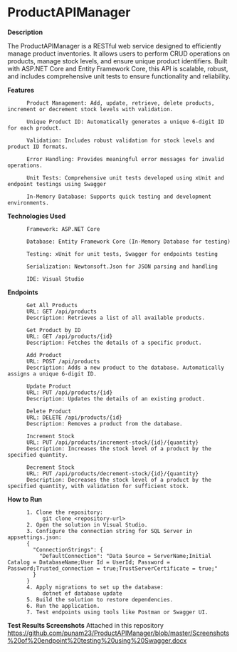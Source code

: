 # ProductAPIManager

**Description**

The ProductAPIManager is a RESTful web service designed to efficiently manage product inventories. It allows users to perform CRUD operations on products, manage stock levels, and ensure unique product identifiers. Built with ASP.NET Core and Entity Framework Core, this API is scalable, robust, and includes comprehensive unit tests to ensure functionality and reliability.

**Features**

          Product Management: Add, update, retrieve, delete products, increment or decrement stock levels with validation.
          
          Unique Product ID: Automatically generates a unique 6-digit ID for each product.
          
          Validation: Includes robust validation for stock levels and product ID formats.
          
          Error Handling: Provides meaningful error messages for invalid operations.
          
          Unit Tests: Comprehensive unit tests developed using xUnit and endpoint testings using Swagger
          
          In-Memory Database: Supports quick testing and development environments.
          
**Technologies Used**

          Framework: ASP.NET Core
          
          Database: Entity Framework Core (In-Memory Database for testing)
          
          Testing: xUnit for unit tests, Swagger for endpoints testing
          
          Serialization: Newtonsoft.Json for JSON parsing and handling
          
          IDE: Visual Studio
          
**Endpoints**

          Get All Products
          URL: GET /api/products
          Description: Retrieves a list of all available products.
          
          Get Product by ID
          URL: GET /api/products/{id}
          Description: Fetches the details of a specific product.
          
          Add Product
          URL: POST /api/products
          Description: Adds a new product to the database. Automatically assigns a unique 6-digit ID.
        
          Update Product
          URL: PUT /api/products/{id}
          Description: Updates the details of an existing product.
          
          Delete Product
          URL: DELETE /api/products/{id}
          Description: Removes a product from the database.
          
          Increment Stock
          URL: PUT /api/products/increment-stock/{id}/{quantity} 
          Description: Increases the stock level of a product by the specified quantity.
          
          Decrement Stock
          URL: PUT /api/products/decrement-stock/{id}/{quantity} 
          Description: Decreases the stock level of a product by the specified quantity, with validation for sufficient stock.

**How to Run**

          1. Clone the repository:
               git clone <repository-url>
          2. Open the solution in Visual Studio.
          3. Configure the connection string for SQL Server in appsettings.json:
          {
            "ConnectionStrings": {
              "DefaultConnection": "Data Source = ServerName;Initial Catalog = DatabaseName;User Id = UserId; Password = Password;Trusted_connection = true;TrustServerCertificate = true;"
            }
          }
          4. Apply migrations to set up the database:
               dotnet ef database update
          5. Build the solution to restore dependencies.
          6. Run the application.
          7. Test endpoints using tools like Postman or Swagger UI.

**Test Results Screenshots**
Attached in this repository
https://github.com/punam23/ProductAPIManager/blob/master/Screenshots%20of%20endpoint%20testing%20using%20Swagger.docx

          


